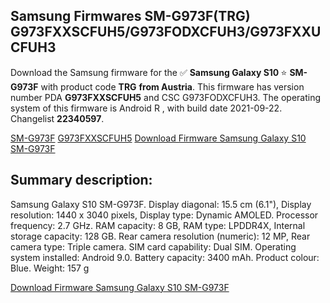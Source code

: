 <h2>Samsung Firmwares SM-G973F(TRG) G973FXXSCFUH5/G973FODXCFUH3/G973FXXUCFUH3</h2>
Download the Samsung firmware for the ✅ <strong>Samsung Galaxy S10 </strong> ⭐ <strong>SM-G973F</strong> with product code <strong>TRG</strong> <strong> from Austria</strong>. This firmware has version number PDA <strong>G973FXXSCFUH5</strong> and CSC G973FODXCFUH3. The operating system of this firmware is Android R , with build date 2021-09-22. Changelist <strong>22340597</strong>.


[SM-G973F](https://samfirm.shop/samsung/model/SM-G973F)
[G973FXXSCFUH5](https://samfirm.shop/samsung/pda/G973FXXSCFUH5)
[Download Firmware Samsung Galaxy S10 SM-G973F](https://samfirm.shop/samsung/firmware/457963)
<h2>Summary description:</h2>
<p>Samsung Galaxy S10 SM-G973F. Display diagonal: 15.5 cm (6.1"), Display resolution: 1440 x 3040 pixels, Display type: Dynamic AMOLED. Processor frequency: 2.7 GHz. RAM capacity: 8 GB, RAM type: LPDDR4X, Internal storage capacity: 128 GB. Rear camera resolution (numeric): 12 MP, Rear camera type: Triple camera. SIM card capability: Dual SIM. Operating system installed: Android 9.0. Battery capacity: 3400 mAh. Product colour: Blue. Weight: 157 g</p>


[Download Firmware Samsung Galaxy S10 SM-G973F](https://samfirm.shop/samsung/firmware/457963)

